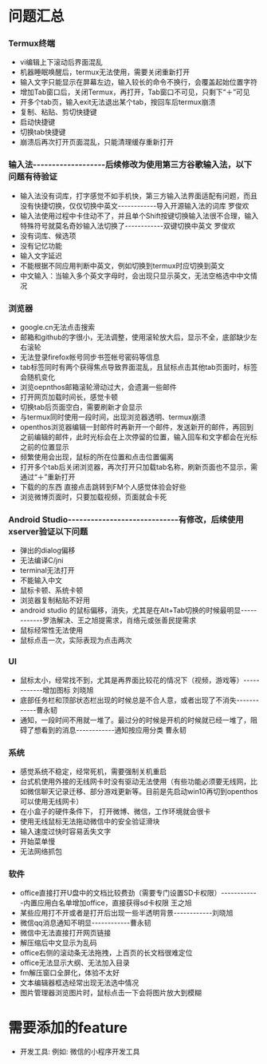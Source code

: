 # 问题汇总
### Termux终端
   - vi编辑上下滚动后界面混乱
   - 机器睡眠唤醒后，termux无法使用，需要关闭重新打开
   - 输入文字只能显示在屏幕左边，输入较长的命令不换行，会覆盖起始位置字符
   - 增加Tab窗口后，关闭Termux，再打开，Tab窗口不可见，只剩下“＋”可见
   - 开多个tab页，输入exit无法退出某个tab，按回车后termux崩溃
   - 复制、粘贴、剪切快捷键
   - 启动快捷键
   - 切换tab快捷键
   - 崩溃后再次打开页面混乱，只能清理缓存重新打开

### 输入法-------------------后续修改为使用第三方谷歌输入法，以下问题有待验证
   - 输入法没有词库，打字感觉不如手机快，第三方输入法界面适配有问题，而且没有快捷切换，仅仅切换中英文------------导入开源输入法的词库 罗俊欢
   - 输入法使用过程中卡住动不了，并且单个Shift按键切换输入法很不合理，输入特殊符号就莫名奇妙输入法切换了------------双键切换中英文 罗俊欢
   - 没有词库、候选项  
   - 没有记忆功能  
   - 输入文字延迟  
   - 不能根据不同应用判断中英文，例如切换到termux时应切换到英文
   - 中文输入：当输入多个英文字母时，会出现只显示英文，无法空格选中中文情况

### 浏览器
   - google.cn无法点击搜索
   - 邮箱和github的字很小，无法调整，使用滚轮放大后，显示不全，底部缺少左右滚轮
   - 无法登录firefox帐号同步书签帐号密码等信息
   - tab标签同时有两个获得焦点导致界面混乱，且鼠标点击其他tab页面时，标签会随机变化
   - 浏览oepnthos邮箱滚轮滑动过大，会遗漏一些邮件 
   - 打开网页加载时间长，感觉卡顿  
   - 切换tab后页面空白，需要刷新才会显示
   - 与termux同时使用一段时间，出现浏览器透明、termux崩溃  
   - openthos浏览器编辑一封邮件时再新开一个邮件，发送新开的邮件，再回到之前编辑的邮件，此时光标会在上次停留的位置，输入回车和文字都会在光标之前的位置显示
   - 频繁使用会出现，鼠标的所在位置和点击位置偏离
   - 打开多个tab后关闭浏览器，再次打开只加载tab名称，刷新页面也不显示，需通过“＋”重新打开
   - 下载的的东西 直接点击跳转到FM个人感觉体验会好些
   - 浏览微博页面时，只要加载视频，页面就会卡死

### Android Studio-----------------------------有修改，后续使用xserver验证以下问题
   - 弹出的dialog偏移  
   - 无法编译C/jni  
   - terminal无法打开  
   - 不能输入中文  
   - 鼠标卡顿、系统卡顿  
   - 浏览器复制粘贴不好用 
   - android studio 的鼠标偏移，消失，尤其是在Alt+Tab切换的时候最明显------------罗浩解决、王之旭提需求，肖络元或张善民提需求
   - 鼠标经常性无法使用
   - 鼠标点击一次，实际表现为点击两次

### UI
   - 鼠标太小，经常找不到，尤其是再界面比较花的情况下（视频，游戏等）------------增加图标 刘晓旭
   - 底部任务栏和顶部状态栏出现的时候总是不合人意，或者出现了不消失------------曹永韧
   - 通知，一段时间不用就一堆了。最过分的时候是开机的时候就已经一堆了，阻碍了想看到的消息------------通知按应用分类 曹永韧

### 系统
   - 感觉系统不稳定，经常死机，需要强制关机重启
   - 台式机使用外接的无线网卡时没有驱动无法使用（有些功能必须要无线网，比如微信聊天记录迁移、部分游戏更新等。目前是先启动win10再切到openthos可以使用无线网卡）
   - 在小盒子的硬件条件下， 打开微博、微信，工作环境就会很卡
   - 使用无线鼠标无法拖动微信中的安全验证滑块
   - 输入速度过快时容易丢失文字
   - 开始菜单慢
   - 无法网络抓包

### 软件
   - office直接打开U盘中的文档比较费劲（需要专门设置SD卡权限）------------内置应用白名单增加office，直接获得sd卡权限 王之旭
   - 某些应用打不开或者是打开后出现一些半透明背景------------刘晓旭
   - 微信qq消息通知不明显------------曹永韧
   - 微信中无法直接打开网页链接
   - 解压缩后中文显示为乱码
   - office右侧的滚动条无法拖拽，上百页的长文档很难定位
   - office无法显示大纲、无法加入目录
   - fm解压窗口全屏化，体验不太好
   - 文本编辑器框选经常出现无法选中情况
   - 图片管理器浏览图片时，鼠标点击一下会将图片放大到模糊
 
# 需要添加的feature
   - 开发工具: 例如: 微信的小程序开发工具

